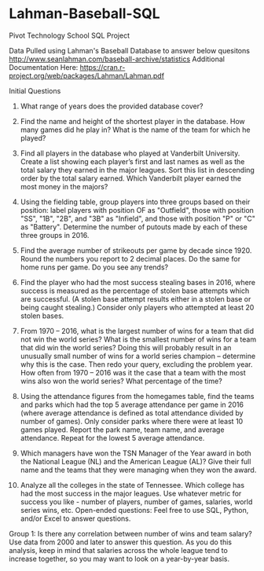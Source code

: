 # Lahman-Baseball-SQL
Pivot Technology School SQL Project

Data Pulled using Lahman's Baseball Database to answer below quesitons
http://www.seanlahman.com/baseball-archive/statistics
Additional Documentation Here: https://cran.r-project.org/web/packages/Lahman/Lahman.pdf


Initial Questions
1.	What range of years does the provided database cover?

2.	Find the name and height of the shortest player in the database. How many games did he play in? What is the name of the team for which he played?

3.	Find all players in the database who played at Vanderbilt University. Create a list showing each player’s first and last names as well as the total salary they earned in the major leagues. Sort this list in descending order by the total salary earned. Which Vanderbilt player earned the most money in the majors?

4.	Using the fielding table, group players into three groups based on their position: label players with position OF as "Outfield", those with position "SS", "1B", "2B", and "3B" as "Infield", and those with position "P" or "C" as "Battery". Determine the number of putouts made by each of these three groups in 2016.

5.	Find the average number of strikeouts per game by decade since 1920. Round the numbers you report to 2 decimal places. Do the same for home runs per game. Do you see any trends?

6.	Find the player who had the most success stealing bases in 2016, where success is measured as the percentage of stolen base attempts which are successful. (A stolen base attempt results either in a stolen base or being caught stealing.) Consider only players who attempted at least 20 stolen bases.

7.	From 1970 – 2016, what is the largest number of wins for a team that did not win the world series? What is the smallest number of wins for a team that did win the world series? Doing this will probably result in an unusually small number of wins for a world series champion – determine why this is the case. Then redo your query, excluding the problem year. How often from 1970 – 2016 was it the case that a team with the most wins also won the world series? What percentage of the time?

8.	Using the attendance figures from the homegames table, find the teams and parks which had the top 5 average attendance per game in 2016 (where average attendance is defined as total attendance divided by number of games). Only consider parks where there were at least 10 games played. Report the park name, team name, and average attendance. Repeat for the lowest 5 average attendance.

9.	Which managers have won the TSN Manager of the Year award in both the National League (NL) and the American League (AL)? Give their full name and the teams that they were managing when they won the award.

10.	Analyze all the colleges in the state of Tennessee. Which college has had the most success in the major leagues. Use whatever metric for success you like - number of players, number of games, salaries, world series wins, etc.
Open-ended questions: Feel free to use SQL, Python, and/or Excel to answer questions. 


Group 1: Is there any correlation between number of wins and team salary? Use data from 2000 and later to answer this question. As you do this analysis, keep in mind that salaries across the whole league tend to increase together, so you may want to look on a year-by-year basis.
